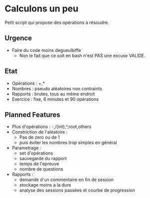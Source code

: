 # Calculons un peu

Petit script qui propose des opérations à résoudre.

## Urgence

 - Faire du code moins degueulbiffe
   - Non le fait que ce soit en bash n'est PAS une excuse VALIDE.

## Etat

 - Opérations : +,*
 - Nombres    : pseudo aléatoires non contraints
 - Rapports   : brutes, tous au même endroit
 - Exercice   : fixe, 6 minutes et 90 opérations

## Planned Features

 - Plus d'opérations : -,/(int),^,root,others
 - Constriction de l'aléatoire :
   - Pas de zero ou de 1
   - puis éviter les nombres trop simples en général
 - Parametrage       :
   - set d'opérations
   - sauvegarde du rapport
   - temps de l'epreuve
   - nombre de questions
 - Rapports          :
   - demande d'un commentaire en fin de session
   - stockage moins a la dure
   - analyse des sessions passées et courbe de progression
